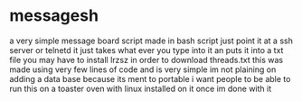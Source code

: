 # messagesh
a very simple message board script made in bash script just point it at a ssh server or telnetd 
it just takes what ever you type into it an puts it into a txt file you may have to install lrzsz 
in order to download threads.txt this was made using very few lines of code and is very simple im
not plaining on adding a data base because its ment to portable i want people to be able to run this
on a toaster oven with linux installed on it once im done with it
